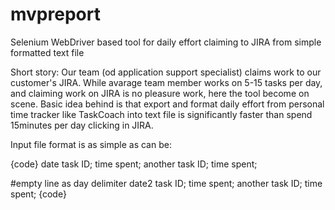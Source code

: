 # mvpreport
Selenium WebDriver based tool for daily effort claiming to JIRA from simple formatted text file

Short story: Our team (od application support specialist) claims work to our customer's JIRA. While avarage team member works on 5-15 tasks per day, and claiming work on JIRA is no pleasure work, here the tool become on scene.
Basic idea behind is that export and format daily effort from personal time tracker like TaskCoach into text file is significantly faster than spend 15minutes per day clicking in JIRA.

Input file format is as simple as can be:

{code}
date
task ID; time spent; <work description>
another task ID; time spent; <work description>

#empty line as day delimiter
date2
task ID; time spent; <work description>
another task ID; time spent; <work description>
{code}

